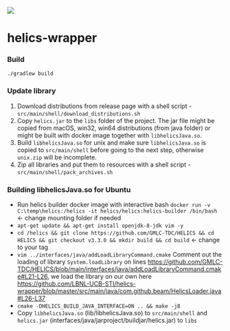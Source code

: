 [![](https://jitpack.io/v/LBNL-UCB-STI/helics-wrapper.svg)](https://jitpack.io/#LBNL-UCB-STI/helics-wrapper)

# helics-wrapper

### Build

```
./gradlew build
```

### Update library
1. Download distributions from release page with a shell script - `src/main/shell/download_distributions.sh`
2. Copy `helics.jar` to the `libs` folder of the project. The jar file might be copied from macOS, win32, win64 distributions (from java folder) or might be built with docker image together with `libhelicsJava.so`.
3. Build `libhelicsJava.so` for unix and make sure `libhelicsJava.so` is copied to `src/main/shell` before going to the next step, otherwise `unix.zip` will be incomplete.
4. Zip all libraries and put them to resources with a shell script - `src/main/shell/pack_archives.sh`

### Building libhelicsJava.so for Ubuntu
- Run helics builder docker image with interactive bash `docker run -v C:\temp\helics:/helics -it helics/helics:helics-builder /bin/bash` <- change mounting folder if needed
- `apt-get update && apt-get install openjdk-8-jdk vim -y`  
- `cd /helics && git clone https://github.com/GMLC-TDC/HELICS && cd HELICS && git checkout v3.3.0 && mkdir build && cd build` <- change to your tag
- `vim ../interfaces/java/addLoadLibraryCommand.cmake` Comment out the loading of library `System.loadLibrary` on lines https://github.com/GMLC-TDC/HELICS/blob/main/interfaces/java/addLoadLibraryCommand.cmake#L21-L26, we load the library on our own here https://github.com/LBNL-UCB-STI/helics-wrapper/blob/master/src/main/java/com.github.beam/HelicsLoader.java#L26-L37
- `cmake -DHELICS_BUILD_JAVA_INTERFACE=ON .. && make -j8`
- Copy `libhelicsJava.so` (lib/libhelicsJava.so) to `src/main/shell`  and `helics.jar` (interfaces/java/jarproject/buildjar/helics.jar) to `libs`
